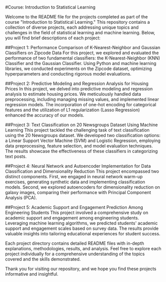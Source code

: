 #Course: Introduction to Statistical Learning

Welcome to the README file for the projects completed as part of the course "Introduction to Statistical Learning." This repository contains a collection of diverse projects, each addressing unique topics and challenges in the field of statistical learning and machine learning. Below, you will find brief descriptions of each project:

##Project 1: Performance Comparison of K-Nearest-Neighbor and Gaussian Classifiers on Zipcode Data
For this project, we explored and evaluated the performance of two fundamental classifiers: the K-Nearest-Neighbor (KNN) Classifier and the Gaussian Classifier. Using Python and machine learning libraries, we conducted experiments on the Zipcode dataset, optimizing hyperparameters and conducting rigorous model evaluations.

##Project 2: Predictive Modeling and Regression Analysis for Housing Prices
In this project, we delved into predictive modeling and regression analysis to estimate housing prices. We meticulously handled data preprocessing, including managing missing values, and implemented linear regression models. The incorporation of one-hot encoding for categorical features and the utilization of L1 regularization (Lasso Regression) enhanced the accuracy of our models.

##Project 3: Text Classification on 20 Newsgroups Dataset Using Machine Learning
This project tackled the challenging task of text classification using the 20 Newsgroups dataset. We developed two classification options: a Linear Support Vector Machine (SVM) and Logistic Regression, employing data preprocessing, feature selection, and model evaluation techniques. The results showcase the effectiveness of these classifiers in categorizing text posts.

##Project 4: Neural Network and Autoencoder Implementation for Data Classification and Dimensionality Reduction
This project encompassed two distinct components. First, we engaged in neural network warm-up exercises, generating synthetic data and implementing classification models. Second, we explored autoencoders for dimensionality reduction on galaxy images, comparing their performance with Principal Component Analysis (PCA).

##Project 5: Academic Support and Engagement Prediction Among Engineering Students
This project involved a comprehensive study on academic support and engagement among engineering students. Leveraging machine learning algorithms, we predicted students' academic support and engagement scales based on survey data. The results provide valuable insights into tailoring educational experiences for student success.

Each project directory contains detailed README files with in-depth explanations, methodologies, results, and analysis. Feel free to explore each project individually for a comprehensive understanding of the topics covered and the skills demonstrated.

Thank you for visiting our repository, and we hope you find these projects informative and insightful.
